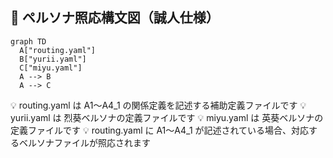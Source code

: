 ## 🧭 ペルソナ照応構文図（誠人仕様）

```mermaid
graph TD
  A["routing.yaml"]
  B["yurii.yaml"]
  C["miyu.yaml"]
  A --> B
  A --> C
```
💡 routing.yaml は A1〜A4_1 の関係定義を記述する補助定義ファイルです 
💡 yurii.yaml は 烈葵ベルソナの定義ファイルです 
💡 miyu.yaml は 英葵ベルソナの定義ファイルです
💡 routing.yaml に A1〜A4_1 が記述されている場合、対応するベルソナファイルが照応されます
